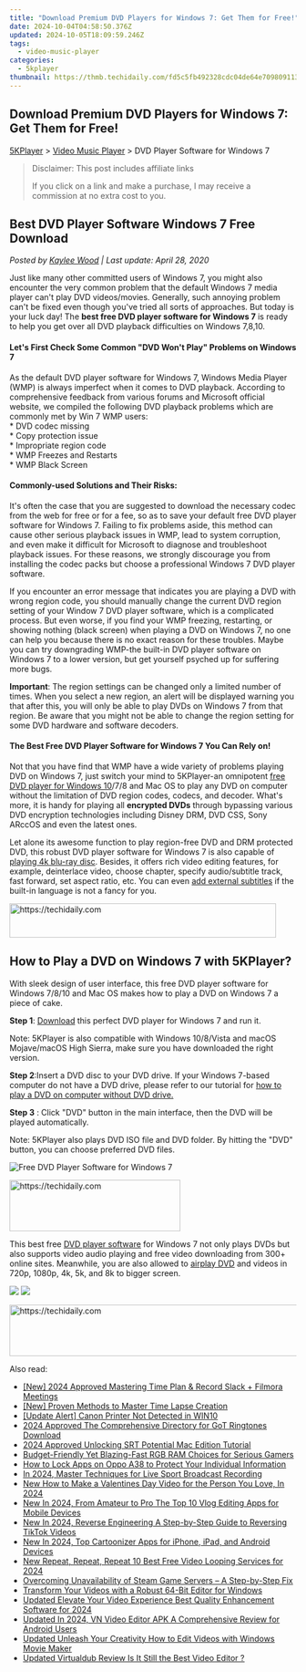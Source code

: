 ```yaml
---
title: "Download Premium DVD Players for Windows 7: Get Them for Free!"
date: 2024-10-04T04:58:50.376Z
updated: 2024-10-05T18:09:59.246Z
tags:
  - video-music-player
categories:
  - 5kplayer
thumbnail: https://thmb.techidaily.com/fd5c5fb492328cdc04de64e70980911350de511569354294ec64a21d2450a379.jpg
---
```


## Download Premium DVD Players for Windows 7: Get Them for Free!

[5KPlayer](https://tools.techidaily.com/5kplayer/products/) \> [Video Music Player](https://tools.techidaily.com/5kplayer/video-music-player/) \> DVD Player Software for Windows 7

>  Disclaimer: This post includes affiliate links
>
>  If you click on a link and make a purchase, I may receive a commission at no extra cost to you.
>

## Best DVD Player Software Windows 7 Free Download

 _Posted by [Kaylee Wood](https://www.quora.com/profile/Amanda-Hu-21) | Last update: April 28, 2020_

Just like many other committed users of Windows 7, you might also encounter the very common problem that the default Windows 7 media player can't play DVD videos/movies. Generally, such annoying problem can't be fixed even though you've tried all sorts of approaches. But today is your luck day! The **best free DVD player software for Windows 7** is ready to help you get over all DVD playback difficulties on Windows 7,8,10.

#### **Let's First Check Some Common "DVD Won't Play" Problems on Windows 7**

As the default DVD player software for Windows 7, Windows Media Player (WMP) is always imperfect when it comes to DVD playback. According to comprehensive feedback from various forums and Microsoft official website, we compiled the following DVD playback problems which are commonly met by Win 7 WMP users:  
 \* DVD codec missing   
 \* Copy protection issue  
 \* Impropriate region code  
 \* WMP Freezes and Restarts  
 \* WMP Black Screen

#### **Commonly-used Solutions and Their Risks:**

It's often the case that you are suggested to download the necessary codec from the web for free or for a fee, so as to save your default free DVD player software for Windows 7\. Failing to fix problems aside, this method can cause other serious playback issues in WMP, lead to system corruption, and even make it difficult for Microsoft to diagnose and troubleshoot playback issues. For these reasons, we strongly discourage you from installing the codec packs but choose a professional Windows 7 DVD player software.

If you encounter an error message that indicates you are playing a DVD with wrong region code, you should manually change the current DVD region setting of your Window 7 DVD player software, which is a complicated process. But even worse, if you find your WMP freezing, restarting, or showing nothing (black screen) when playing a DVD on Windows 7, no one can help you because there is no exact reason for these troubles. Maybe you can try downgrading WMP-the built-in DVD player software on Windows 7 to a lower version, but get yourself psyched up for suffering more bugs.

**Important**: The region settings can be changed only a limited number of times. When you select a new region, an alert will be displayed warning you that after this, you will only be able to play DVDs on Windows 7 from that region. Be aware that you might not be able to change the region setting for some DVD hardware and software decoders.

#### **The Best Free DVD Player Software for Windows 7 You Can Rely on!**

Not that you have find that WMP have a wide variety of problems playing DVD on Windows 7, just switch your mind to 5KPlayer-an omnipotent [free DVD player for Windows 10](https://tools.techidaily.com/5kplayer/video-music-player/)/7/8 and Mac OS to play any DVD on computer without the limitation of DVD region codes, codecs, and decoder. What's more, it is handy for playing all **encrypted DVDs** through bypassing various DVD encryption technologies including Disney DRM, DVD CSS, Sony ARccOS and even the latest ones.

Let alone its awesome function to play region-free DVD and DRM protected DVD, this robust DVD player software for Windows 7 is also capable of [playing 4k blu-ray disc](https://tools.techidaily.com/5kplayer/video-music-player/). Besides, it offers rich video editing features, for example, deinterlace video, choose chapter, specify audio/subtitle track, fast forward, set aspect ratio, etc. You can even [add external subtitles](https://tools.techidaily.com/5kplayer/video-music-player/) if the built-in language is not a fancy for you. 

<!-- affiliate ads begin -->
<a href="https://aligracehair.sjv.io/c/5597632/2135360/19272" target="_top" id="2135360">
  <img src="//a.impactradius-go.com/display-ad/19272-2135360" border="0" alt="https://techidaily.com" width="468" height="60"/>
</a>
<img height="0" width="0" src="https://aligracehair.sjv.io/i/5597632/2135360/19272" style="position:absolute;visibility:hidden;" border="0" />
<!-- affiliate ads end -->

## How to Play a DVD on Windows 7 with 5KPlayer?

With sleek design of user interface, this free DVD player software for Windows 7/8/10 and Mac OS makes how to play a DVD on Windows 7 a piece of cake. 

**Step 1**: [Download](https://tools.techidaily.com/5kplayer/products/) this perfect DVD player for Windows 7 and run it.

Note: 5KPlayer is also compatible with Windows 10/8/Vista and macOS Mojave/macOS High Sierra, make sure you have downloaded the right version.

**Step 2**:Insert a DVD disc to your DVD drive. If your Windows 7-based computer do not have a DVD drive, please refer to our tutorial for [how to play a DVD on computer without DVD drive.](https://tools.techidaily.com/5kplayer/video-music-player/)

**Step 3** : Click "DVD" button in the main interface, then the DVD will be played automatically.

Note: 5KPlayer also plays DVD ISO file and DVD folder. By hitting the "DVD" button, you can choose preferred DVD files.

![Free DVD Player Software for Windows 7](https://www.5kplayer.com/video-music-player/img/dvd-player.jpg) 

<!-- affiliate ads begin -->
<a href="https://aligracehair.sjv.io/c/5597632/1948932/19272" target="_top" id="1948932">
  <img src="//a.impactradius-go.com/display-ad/19272-1948932" border="0" alt="https://techidaily.com" width="300" height="90"/>
</a>
<img height="0" width="0" src="https://aligracehair.sjv.io/i/5597632/1948932/19272" style="position:absolute;visibility:hidden;" border="0" />
<!-- affiliate ads end -->

This best free [DVD player software](https://tools.techidaily.com/5kplayer/video-music-player/) for Windows 7 not only plays DVDs but also supports video audio playing and free video downloading from 300+ online sites. Meanwhile, you are also allowed to [airplay DVD](https://tools.techidaily.com/5kplayer/airplay/) and videos in 720p, 1080p, 4k, 5k, and 8k to bigger screen.

[![](https://www.5kplayer.com/video-music-player/../button/freedownbackwin.png)](https://tools.techidaily.com/5kplayer/products/) [![](https://www.5kplayer.com/video-music-player/../button/freedownbackmac.png)](https://tools.techidaily.com/5kplayer/products/)

<!-- affiliate ads begin -->
<a href="https://appsumo.8odi.net/c/5597632/2137380/7443" target="_top" id="2137380">
  <img src="//a.impactradius-go.com/display-ad/7443-2137380" border="0" alt="https://techidaily.com" width="728" height="90"/>
</a>
<img height="0" width="0" src="https://appsumo.8odi.net/i/5597632/2137380/7443" style="position:absolute;visibility:hidden;" border="0" />
<!-- affiliate ads end -->

<ins class="adsbygoogle"
     style="display:block"
     data-ad-format="autorelaxed"
     data-ad-client="ca-pub-7571918770474297"
     data-ad-slot="1223367746"></ins>

<ins class="adsbygoogle"
     style="display:block"
     data-ad-client="ca-pub-7571918770474297"
     data-ad-slot="8358498916"
     data-ad-format="auto"
     data-full-width-responsive="true"></ins>

<span class="atpl-alsoreadstyle">Also read:</span>
<div><ul>
<li><a href="https://screen-sharing-recording.techidaily.com/new-2024-approved-mastering-time-plan-and-record-slack-plus-filmora-meetings/"><u>[New] 2024 Approved Mastering Time Plan & Record Slack + Filmora Meetings</u></a></li>
<li><a href="https://extra-guidance.techidaily.com/new-proven-methods-to-master-time-lapse-creation/"><u>[New] Proven Methods to Master Time Lapse Creation</u></a></li>
<li><a href="https://printer-issues.techidaily.com/update-alert-canon-printer-not-detected-in-win10/"><u>[Update Alert] Canon Printer Not Detected in WIN10</u></a></li>
<li><a href="https://article-posts.techidaily.com/2024-approved-the-comprehensive-directory-for-got-ringtones-download/"><u>2024 Approved The Comprehensive Directory for GoT Ringtones Download</u></a></li>
<li><a href="https://some-skills.techidaily.com/2024-approved-unlocking-srt-potential-mac-edition-tutorial/"><u>2024 Approved Unlocking SRT Potential Mac Edition Tutorial</u></a></li>
<li><a href="https://hardware-tips.techidaily.com/budget-friendly-yet-blazing-fast-rgb-ram-choices-for-serious-gamers/"><u>Budget-Friendly Yet Blazing-Fast RGB RAM Choices for Serious Gamers</u></a></li>
<li><a href="https://android-unlock.techidaily.com/how-to-lock-apps-on-oppo-a38-to-protect-your-individual-information-by-drfone-android/"><u>How to Lock Apps on Oppo A38 to Protect Your Individual Information</u></a></li>
<li><a href="https://video-capture.techidaily.com/in-2024-master-techniques-for-live-sport-broadcast-recording/"><u>In 2024, Master Techniques for Live Sport Broadcast Recording</u></a></li>
<li><a href="https://video-ai-editor.techidaily.com/new-how-to-make-a-valentines-day-video-for-the-person-you-love-in-2024/"><u>New How to Make a Valentines Day Video for the Person You Love, In 2024</u></a></li>
<li><a href="https://video-ai-editor.techidaily.com/new-in-2024-from-amateur-to-pro-the-top-10-vlog-editing-apps-for-mobile-devices/"><u>New In 2024, From Amateur to Pro The Top 10 Vlog Editing Apps for Mobile Devices</u></a></li>
<li><a href="https://video-ai-editor.techidaily.com/new-in-2024-reverse-engineering-a-step-by-step-guide-to-reversing-tiktok-videos/"><u>New In 2024, Reverse Engineering A Step-by-Step Guide to Reversing TikTok Videos</u></a></li>
<li><a href="https://video-ai-editor.techidaily.com/new-in-2024-top-cartoonizer-apps-for-iphone-ipad-and-android-devices/"><u>New In 2024, Top Cartoonizer Apps for iPhone, iPad, and Android Devices</u></a></li>
<li><a href="https://video-ai-editor.techidaily.com/new-repeat-repeat-repeat-10-best-free-video-looping-services-for-2024/"><u>New Repeat, Repeat, Repeat 10 Best Free Video Looping Services for 2024</u></a></li>
<li><a href="https://common-error.techidaily.com/overcoming-unavailability-of-steam-game-servers-a-step-by-step-fix/"><u>Overcoming Unavailability of Steam Game Servers – A Step-by-Step Fix</u></a></li>
<li><a href="https://video-ai-editor.techidaily.com/transform-your-videos-with-a-robust-64-bit-editor-for-windows/"><u>Transform Your Videos with a Robust 64-Bit Editor for Windows</u></a></li>
<li><a href="https://video-ai-editor.techidaily.com/updated-elevate-your-video-experience-best-quality-enhancement-software-for-2024/"><u>Updated Elevate Your Video Experience Best Quality Enhancement Software for 2024</u></a></li>
<li><a href="https://video-ai-editor.techidaily.com/updated-in-2024-vn-video-editor-apk-a-comprehensive-review-for-android-users/"><u>Updated In 2024, VN Video Editor APK A Comprehensive Review for Android Users</u></a></li>
<li><a href="https://ai-video-apps.techidaily.com/updated-unleash-your-creativity-how-to-edit-videos-with-windows-movie-maker/"><u>Updated Unleash Your Creativity How to Edit Videos with Windows Movie Maker</u></a></li>
<li><a href="https://video-ai-editor.techidaily.com/updated-virtualdub-review-is-it-still-the-best-video-editor/"><u>Updated Virtualdub Review Is It Still the Best Video Editor ?</u></a></li>
</ul></div>

